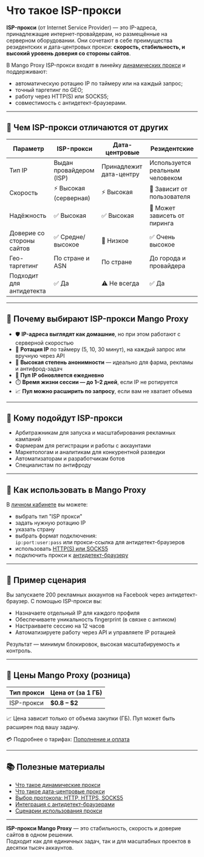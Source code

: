# Что такое ISP-прокси

**ISP-прокси** (от Internet Service Provider) — это IP-адреса, принадлежащие интернет-провайдерам, но размещённые на серверном оборудовании. Они сочетают в себе преимущества резидентских и дата-центровых прокси: **скорость, стабильность, и высокий уровень доверия со стороны сайтов**.

В Mango Proxy ISP-прокси входят в линейку [динамических прокси](./что-такое-динамические-прокси.md) и поддерживают:

- автоматическую ротацию IP по таймеру или на каждый запрос;
- точный таргетинг по GEO;
- работу через HTTP(S) или SOCKS5;
- совместимость с антидетект-браузерами.

---

## 🧠 Чем ISP-прокси отличаются от других

| Параметр                        | ISP-прокси                                   | Дата-центровые       | Резидентские              |
|-------------------------------|----------------------------------------------|----------------------|---------------------------|
| Тип IP                        | Выдан провайдером (ISP)                      | Принадлежит дата-центру | Используется реальным человеком |
| Скорость                      | ⚡ Высокая (серверная)                        | ⚡ Высокая            | 🐢 Зависит от пользователя |
| Надёжность                    | ✅ Высокая                                    | ✅ Высокая            | 🔄 Может зависеть от пиринга |
| Доверие со стороны сайтов     | ✅ Средне/высокое                             | 🚫 Низкое             | ✅ Очень высокое           |
| Гео-таргетинг                 | По стране и ASN                              | По стране            | До города и провайдера    |
| Подходит для антидетекта      | ✅ Да                                        | ⚠️ Не всегда          | ✅ Да                      |

---

## 🚀 Почему выбирают ISP-прокси Mango Proxy

- 🛡️ **IP-адреса выглядят как домашние**, но при этом работают с серверной скоростью
- 🔁 **Ротация IP** по таймеру (5, 10, 30 минут), на каждый запрос или вручную через API
- 🧬 **Высокая степень анонимности** — идеально для фарма, рекламы и антифрод-задач
- 🔄 **Пул IP обновляется ежедневно**
- ⏱️ **Время жизни сессии — до 1–2 дней**, если IP не ротируется
- 📈 **Пул можно расширить по запросу**, если вам не хватает объема

---

## 🎯 Кому подойдут ISP-прокси

- Арбитражникам для запуска и масштабирования рекламных кампаний
- Фармерам для регистрации и работы с аккаунтами
- Маркетологам и аналитикам для конкурентной разведки
- Автоматизаторам и разработчикам ботов
- Специалистам по антифроду

---

## 🔧 Как использовать в Mango Proxy

В [личном кабинете](../../начало-работы/настройка-прокси.md) вы можете:

- выбрать тип "ISP прокси"
- задать нужную ротацию IP
- указать страну
- выбрать формат подключения:  
  `ip:port:user:pass` или прокси-ссылка для антидетект-браузеров  
- использовать [HTTP(S) или SOCKS5](../протоколы-прокси/что-такое-http-https-прокси.md)
- подключить прокси к [антидетект-браузеру](../../браузеры/антидетект/)

---

## 💬 Пример сценария

Вы запускаете 200 рекламных аккаунтов на Facebook через антидетект-браузер. С помощью ISP-прокси вы:

- Назначаете отдельный IP для каждого профиля
- Обеспечиваете уникальность fingerprint (в связке с антиком)
- Настраиваете сессию на 12 часов
- Автоматизируете работу через API и управляете IP ротацией

Результат — минимум блокировок, высокая масштабируемость и контроль.

---

## 💸 Цены Mango Proxy (розница)

| Тип прокси       | Цена от (за 1 ГБ) |
|------------------|------------------|
| ISP-прокси       | **$0.8 – $2**    |

📈 Цена зависит только от объема закупки (ГБ). Пул может быть расширен под вашу задачу.

💳 Подробнее о тарифах: [Пополнение и оплата](../../оплата/пополнение-счета-и-оплата.md)

---

## 📚 Полезные материалы

- [Что такое динамические прокси](./что-такое-динамические-прокси.md)
- [Что такое дата-центровые прокси](./что-такое-дата-центровые-прокси.md)
- [Выбор протокола: HTTP, HTTPS, SOCKS5](../протоколы-прокси/что-такое-http-https-прокси.md)
- [Интеграция с антидетект-браузерами](../../браузеры/антидетект/)
- [Сценарии использования прокси](../../варианты-использования/)

---

**ISP-прокси Mango Proxy** — это стабильность, скорость и доверие сайтов в одном решении.  
Подходит как для единичных задач, так и для масштабных проектов в десятки тысяч аккаунтов.

